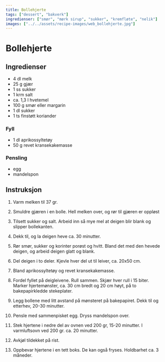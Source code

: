 ```yaml
---
title: Bollehjerte
tags: ["dessert", "bakverk"]
ingredienser: ["smør", "mørk sirup", "sukker", "kremfløte", "nelik"]
images: ["../../assets/recipe-images/web_bollehjerte.jpg"]
---
```


# Bollehjerte

## Ingredienser

- 4 dl melk
- 25 g gjær
- 1 ss sukker
- 1 krm salt
- ca. 1,3 l hvetemel
- 100 g smør eller margarin
- 1 dl sukker
- 1 ts finstøtt koriander

### Fyll

- 1 dl aprikossyltetøy
- 50 g revet kransekakemasse

### Pensling

- egg
- mandelspon

## Instruksjon

1. Varm melken til 37 gr.

2. Smuldre gjæren i en bolle. Hell melken over, og rør til gjæren er oppløst

3. Tilsett sukker og salt. Arbeid inn så mye mel at deigen blir blank og slipper bollekanten.

4. Dekk til, og la deigen heve ca. 30 minutter.

5. Rør smør, sukker og korinter porøst og hvitt. Bland det med den hevede deigen, og arbeid deigen glatt og blank.

6. Del deigen i to deler. Kjevle hver del ut til leiver, ca. 20x50 cm.

7. Bland aprikossyltetøy og revet kransekakemasse.

8. Fordel fyllet på deigleivene. Rull sammen. Skjær hver rull i 15 biter. Marker hjertemønster, ca. 30 cm bredt og 20 cm høyt, på to bakepapirkledde stekeplater.

9. Legg bollene med litt avstand på mønsteret på bakepapiret. Dekk til og etterhev, 20-30 minutter.

10. Pensle med sammenpisket egg. Dryss mandelspon over.

11. Stek hjertene i nedre del av ovnen ved 200 gr, 15-20 minutter. I varmluftsovn ved 200 gr. ca. 20 minutter.

12. Avkjøl tildekket på rist.

13. Oppbevar hjertene i en tett boks. De kan også fryses. Holdbarhet ca. 3 måneder.
